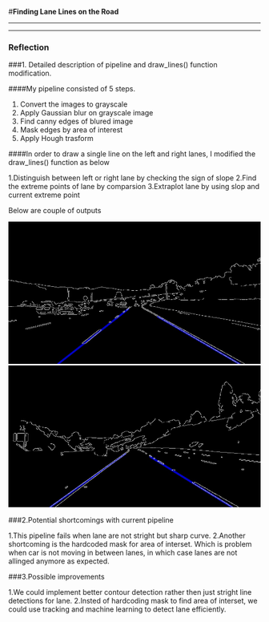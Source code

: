 #**Finding Lane Lines on the Road** 

---

[//]: # (Image References)

[image1]: ./lane_images/solidWhiteCurve.jpg 
[image2]: ./lane_images/solidYellowCurve2.jpg 

---

### Reflection

###1. Detailed description of pipeline and draw_lines() function modification.

####My pipeline consisted of 5 steps. 

1. Convert the images to grayscale
2. Apply Gaussian blur on grayscale image
3. Find canny edges of blured image
4. Mask edges by area of interest
5. Apply Hough trasform

####In order to draw a single line on the left and right lanes, I modified the draw_lines() function as below

1.Distinguish between left or right lane by checking the sign of slope
2.Find the extreme points of lane by comparsion
3.Extraplot lane by using slop and current extreme point

Below are couple of outputs

![alt text][image1]
![alt text][image2]


###2.Potential shortcomings with current pipeline

1.This pipeline fails when lane are not stright but sharp curve. 
2.Another shortcoming is the hardcoded mask for area of interset. Which is problem when car is not 
moving in between lanes, in which case lanes are not allinged anymore as expected.

###3.Possible improvements 

1.We could implement better contour detection rather then just stright line detections for lane.
2.Insted of hardcoding mask to find area of interset, we could use tracking and machine learning to
detect lane efficiently.
